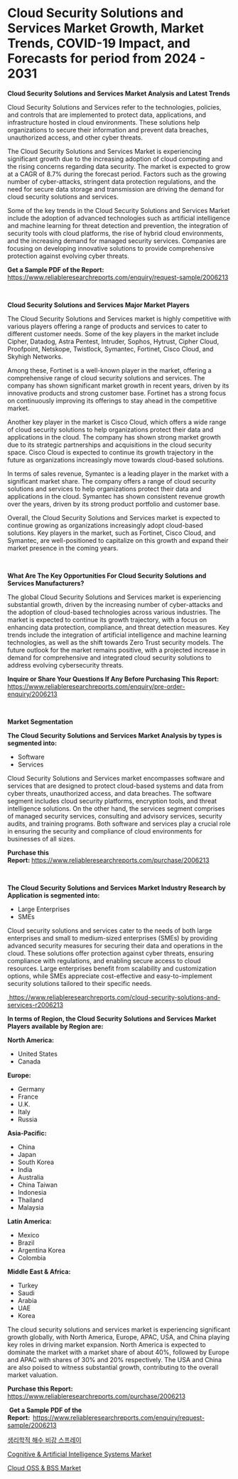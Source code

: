 <p><h1>Cloud Security Solutions and Services Market Growth, Market Trends, COVID-19 Impact, and Forecasts for period from 2024 - 2031</h1></p><p><strong>Cloud Security Solutions and Services Market Analysis and Latest Trends</strong></p>
<p><p>Cloud Security Solutions and Services refer to the technologies, policies, and controls that are implemented to protect data, applications, and infrastructure hosted in cloud environments. These solutions help organizations to secure their information and prevent data breaches, unauthorized access, and other cyber threats.</p><p>The Cloud Security Solutions and Services Market is experiencing significant growth due to the increasing adoption of cloud computing and the rising concerns regarding data security. The market is expected to grow at a CAGR of 8.7% during the forecast period. Factors such as the growing number of cyber-attacks, stringent data protection regulations, and the need for secure data storage and transmission are driving the demand for cloud security solutions and services.</p><p>Some of the key trends in the Cloud Security Solutions and Services Market include the adoption of advanced technologies such as artificial intelligence and machine learning for threat detection and prevention, the integration of security tools with cloud platforms, the rise of hybrid cloud environments, and the increasing demand for managed security services. Companies are focusing on developing innovative solutions to provide comprehensive protection against evolving cyber threats.</p></p>
<p><strong>Get a Sample PDF of the Report:&nbsp;</strong> <a href="https://www.reliableresearchreports.com/enquiry/request-sample/2006213">https://www.reliableresearchreports.com/enquiry/request-sample/2006213</a></p>
<p>&nbsp;</p>
<p><strong>Cloud Security Solutions and Services Major Market Players</strong></p>
<p><p>The Cloud Security Solutions and Services market is highly competitive with various players offering a range of products and services to cater to different customer needs. Some of the key players in the market include Cipher, Datadog, Astra Pentest, Intruder, Sophos, Hytrust, Cipher Cloud, Proofpoint, Netskope, Twistlock, Symantec, Fortinet, Cisco Cloud, and Skyhigh Networks.</p><p>Among these, Fortinet is a well-known player in the market, offering a comprehensive range of cloud security solutions and services. The company has shown significant market growth in recent years, driven by its innovative products and strong customer base. Fortinet has a strong focus on continuously improving its offerings to stay ahead in the competitive market.</p><p>Another key player in the market is Cisco Cloud, which offers a wide range of cloud security solutions to help organizations protect their data and applications in the cloud. The company has shown strong market growth due to its strategic partnerships and acquisitions in the cloud security space. Cisco Cloud is expected to continue its growth trajectory in the future as organizations increasingly move towards cloud-based solutions.</p><p>In terms of sales revenue, Symantec is a leading player in the market with a significant market share. The company offers a range of cloud security solutions and services to help organizations protect their data and applications in the cloud. Symantec has shown consistent revenue growth over the years, driven by its strong product portfolio and customer base.</p><p>Overall, the Cloud Security Solutions and Services market is expected to continue growing as organizations increasingly adopt cloud-based solutions. Key players in the market, such as Fortinet, Cisco Cloud, and Symantec, are well-positioned to capitalize on this growth and expand their market presence in the coming years.</p></p>
<p>&nbsp;</p>
<p><strong>What Are The Key Opportunities For Cloud Security Solutions and Services Manufacturers?</strong></p>
<p><p>The global Cloud Security Solutions and Services market is experiencing substantial growth, driven by the increasing number of cyber-attacks and the adoption of cloud-based technologies across various industries. The market is expected to continue its growth trajectory, with a focus on enhancing data protection, compliance, and threat detection measures. Key trends include the integration of artificial intelligence and machine learning technologies, as well as the shift towards Zero Trust security models. The future outlook for the market remains positive, with a projected increase in demand for comprehensive and integrated cloud security solutions to address evolving cybersecurity threats.</p></p>
<p><strong>Inquire or Share Your Questions If Any Before Purchasing This Report:</strong> <a href="https://www.reliableresearchreports.com/enquiry/pre-order-enquiry/2006213">https://www.reliableresearchreports.com/enquiry/pre-order-enquiry/2006213</a></p>
<p>&nbsp;</p>
<p><strong>Market Segmentation</strong></p>
<p><strong>The Cloud Security Solutions and Services Market Analysis by types is segmented into:</strong></p>
<p><ul><li>Software</li><li>Services</li></ul></p>
<p><p>Cloud Security Solutions and Services market encompasses software and services that are designed to protect cloud-based systems and data from cyber threats, unauthorized access, and data breaches. The software segment includes cloud security platforms, encryption tools, and threat intelligence solutions. On the other hand, the services segment comprises of managed security services, consulting and advisory services, security audits, and training programs. Both software and services play a crucial role in ensuring the security and compliance of cloud environments for businesses of all sizes.</p></p>
<p><strong>Purchase this Report:&nbsp;</strong><a href="https://www.reliableresearchreports.com/purchase/2006213">https://www.reliableresearchreports.com/purchase/2006213</a></p>
<p>&nbsp;</p>
<p><strong>The Cloud Security Solutions and Services Market Industry Research by Application is segmented into:</strong></p>
<p><ul><li>Large Enterprises</li><li>SMEs</li></ul></p>
<p><p>Cloud security solutions and services cater to the needs of both large enterprises and small to medium-sized enterprises (SMEs) by providing advanced security measures for securing their data and operations in the cloud. These solutions offer protection against cyber threats, ensuring compliance with regulations, and enabling secure access to cloud resources. Large enterprises benefit from scalability and customization options, while SMEs appreciate cost-effective and easy-to-implement security solutions tailored to their specific needs.</p></p>
<p><a href="https://www.reliableresearchreports.com/cloud-security-solutions-and-services-r2006213">&nbsp;https://www.reliableresearchreports.com/cloud-security-solutions-and-services-r2006213</a></p>
<p><strong>In terms of Region, the Cloud Security Solutions and Services Market Players available by Region are:</strong></p>
<p>
    <p> <strong> North America: </strong>
        <ul>
            <li>United States</li>
            <li>Canada</li>
        </ul>
        </p> 
    <p> <strong> Europe: </strong>
        <ul>
            <li>Germany</li>
            <li>France</li>
            <li>U.K.</li>
            <li>Italy</li>
            <li>Russia</li>
        </ul>
        </p> 
    <p> <strong> Asia-Pacific: </strong>
        <ul>
            <li>China</li>
            <li>Japan</li>
            <li>South Korea</li>
            <li>India</li>
            <li>Australia</li>
            <li>China Taiwan</li>
            <li>Indonesia</li>
            <li>Thailand</li>
            <li>Malaysia</li>
        </ul>
        </p> 
    <p> <strong> Latin America: </strong>
        <ul>
            <li>Mexico</li>
            <li>Brazil</li>
            <li>Argentina Korea</li>
            <li>Colombia</li>
        </ul>
        </p> 
    <p> <strong> Middle East & Africa: </strong>
        <ul>
            <li>Turkey</li>
            <li>Saudi</li>
            <li>Arabia</li>
            <li>UAE</li>
            <li>Korea</li>
        </ul>
    </p>
    </p>
<p><p>The cloud security solutions and services market is experiencing significant growth globally, with North America, Europe, APAC, USA, and China playing key roles in driving market expansion. North America is expected to dominate the market with a market share of about 40%, followed by Europe and APAC with shares of 30% and 20% respectively. The USA and China are also poised to witness substantial growth, contributing to the overall market valuation.</p></p>
<p><strong>Purchase this Report: </strong><a href="https://www.reliableresearchreports.com/purchase/2006213">https://www.reliableresearchreports.com/purchase/2006213</a></p>
<p>&nbsp;<strong>Get a Sample PDF of the Report:&nbsp;&nbsp;</strong><a href="https://www.reliableresearchreports.com/enquiry/request-sample/2006213">https://www.reliableresearchreports.com/enquiry/request-sample/2006213</a></p>
<p><strong></strong></p>
<p><p><a href="https://github.com/RonSpencer61/Market-Research-Report-List-1/blob/main/782490262061.md">생리학적 해수 비강 스프레이</a></p><p><a href="https://github.com/EbonyHane1955/Market-Research-Report-List-1/blob/main/cognitive-artificial-intelligence-systems-market.md">Cognitive & Artificial Intelligence Systems Market</a></p><p><a href="https://github.com/kathiaseamanalvaradovlprc2h/Market-Research-Report-List-2/blob/main/cloud-oss-bss-market.md">Cloud OSS & BSS Market</a></p></p>